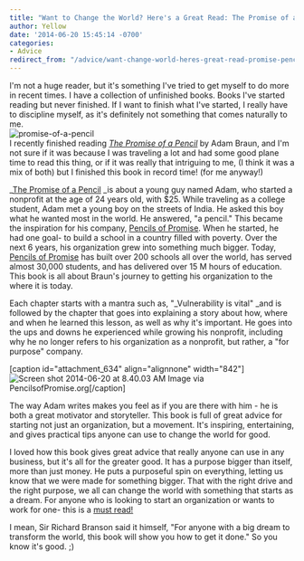 ```yaml
---
title: "Want to Change the World? Here's a Great Read: The Promise of a Pencil"
author: Yellow
date: '2014-06-20 15:45:14 -0700'
categories:
- Advice
redirect_from: "/advice/want-change-world-heres-great-read-promise-pencil/"
---
```


I'm not a huge reader, but it's something I've tried to get myself to do more in recent times. I
have a collection of unfinished books. Books I've started reading but never finished. If I want to
finish what I've started, I really have to discipline myself, as it's definitely not something that
comes naturally to me.\
![promise-of-a-pencil](https://yellow-blog-images.imgix.net/2014/06/promise-of-a-pencil.jpg)\
I recently finished reading
[_The Promise of a Pencil_](http://www.amazon.com/Promise-Pencil-Ordinary-Person-Extraordinary/dp/1476730628/ref=sr_1_1?s=books&ie=UTF8&qid=1403278338&sr=1-1&keywords=promise+of+a+pencil)
by Adam Braun, and I'm not sure if it was because I was traveling a lot and had some good plane time
to read this thing, or if it was really that intriguing to me, (I think it was a mix of both) but I
finished this book in record time! (for me anyway!)

\_[The Promise of a Pencil](http://www.amazon.com/Promise-Pencil-Ordinary-Person-Extraordinary/dp/1476730628/ref=sr_1_1?s=books&ie=UTF8&qid=1403278338&sr=1-1&keywords=promise+of+a+pencil)
_is about a young guy named Adam, who started a nonprofit at the age of 24 years old, with $25\.
While traveling as a college student, Adam met a young boy on the streets of India. He asked this
boy what he wanted most in the world. He answered, "a pencil." This became the inspiration for his
company, [Pencils of Promise](http://pencilsofpromise.org/). When he started, he had one goal- to
build a school in a country filled with poverty. Over the next 6 years, his organization grew into
something much bigger. Today, [Pencils of Promise](http://pencilsofpromise.org/) has built over 200
schools all over the world, has served almost 30,000 students, and has delivered over 15 M hours of
education. This book is all about Braun's journey to getting his organization to the where it is
today.

Each chapter starts with a mantra such as, "_Vulnerability is vital" _and is followed by the chapter
that goes into explaining a story about how, where and when he learned this lesson, as well as why
it's important. He goes into the ups and downs he experienced while growing his nonprofit, including
why he no longer refers to his organization as a nonprofit, but rather, a "for purpose" company.

[caption id="attachment_634" align="alignnone"
width="842"]![Screen shot 2014-06-20 at 8.40.03 AM](https://yellow-blog-images.imgix.net/2014/06/Screen-shot-2014-06-20-at-8.40.03-AM.png)
Image via PencilsofPromise.org[/caption]

The way Adam writes makes you feel as if you are there with him - he is both a great motivator and
storyteller. This book is full of great advice for starting not just an organization, but a
movement. It's inspiring, entertaining, and gives practical tips anyone can use to change the world
for good.

I loved how this book gives great advice that really anyone can use in any business, but it's all
for the greater good. It has a purpose bigger than itself, more than just money. He puts a
purposeful spin on everything, letting us know that we were made for something bigger. That with the
right drive and the right purpose, we all can change the world with something that starts as a
dream. For anyone who is looking to start an organization or wants to work for one- this is a
[must read!](http://www.amazon.com/Promise-Pencil-Ordinary-Person-Extraordinary/dp/1476730628/ref=sr_1_1?s=books&ie=UTF8&qid=1403278338&sr=1-1&keywords=promise+of+a+pencil)

I mean, Sir Richard Branson said it himself, "For anyone with a big dream to transform the world,
this book will show you how to get it done." So you know it's good. ;)
